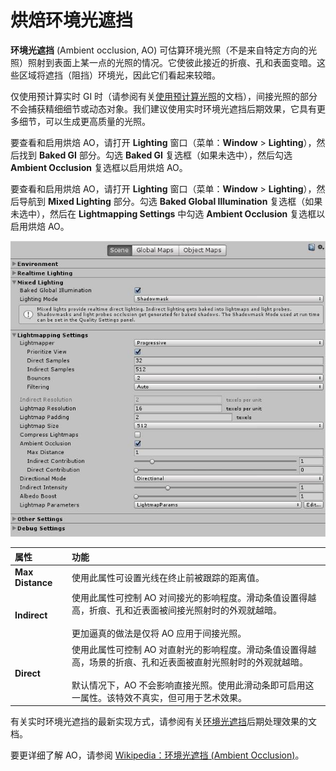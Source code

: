 # 烘焙环境光遮挡

__环境光遮挡__ (Ambient occlusion, AO) 可估算环境光照（不是来自特定方向的光照）照射到表面上某一点的光照的情况。它使彼此接近的折痕、孔和表面变暗。这些区域将遮挡（阻挡）环境光，因此它们看起来较暗。

仅使用预计算实时 GI 时（请参阅有关[使用预计算光照](UsingPrecomputedLighting.html)的文档），间接光照的部分不会捕获精细细节或动态对象。我们建议使用实时环境光遮挡后期效果，它具有更多细节，可以生成更高质量的光照。

要查看和启用烘焙 AO，请打开 __Lighting__ 窗口（菜单：__Window__ > __Lighting__），然后找到 __Baked GI__ 部分。勾选 __Baked GI__ 复选框（如果未选中），然后勾选 __Ambient Occlusion__ 复选框以启用烘焙 AO。

要查看和启用烘焙 AO，请打开 __Lighting__ 窗口（菜单：__Window__ > __Lighting__），然后导航到 __Mixed Lighting__ 部分。勾选 __Baked Global Illumination__ 复选框（如果未选中），然后在 __Lightmapping Settings__ 中勾选 __Ambient Occlusion__ 复选框以启用烘焙 AO。


![](../uploads/Main/BakedAO56.png) 


| **属性** | **功能** |
|:---|:---|
| __Max Distance__ | 使用此属性可设置光线在终止前被跟踪的距离值。 |
| __Indirect__ | 使用此属性可控制 AO 对间接光的影响程度。滑动条值设置得越高，折痕、孔和近表面被间接光照射时的外观就越暗。<br/><br/>更加逼真的做法是仅将 AO 应用于间接光照。 |
| __Direct__ | 使用此属性可控制 AO 对直射光的影响程度。滑动条值设置得越高，场景的折痕、孔和近表面被直射光照射时的外观就越暗。<br/><br/>默认情况下，AO 不会影响直接光照。使用此滑动条即可启用这一属性。该特效不真实，但可用于艺术效果。|


有关实时环境光遮挡的最新实现方式，请参阅有关[环境光遮挡](PostProcessing-AmbientOcclusion.html)后期处理效果的文档。

要更详细了解 AO，请参阅 [Wikipedia：环境光遮挡 (Ambient Occlusion)](http://en.wikipedia.org/wiki/Ambient_occlusion)。
